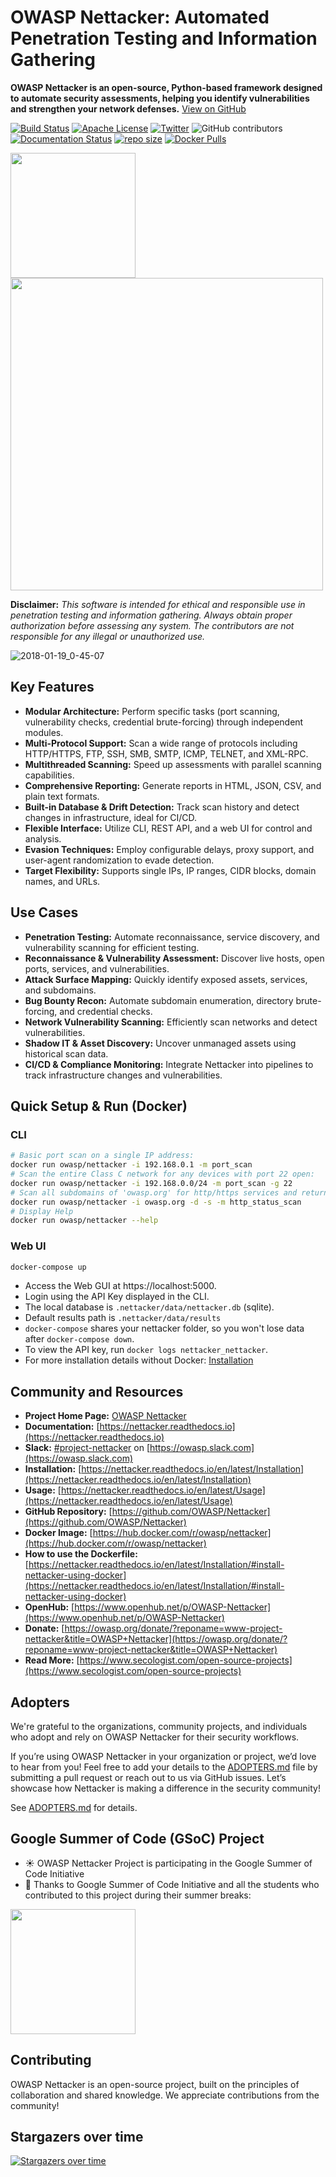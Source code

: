 # OWASP Nettacker: Automated Penetration Testing and Information Gathering

**OWASP Nettacker is an open-source, Python-based framework designed to automate security assessments, helping you identify vulnerabilities and strengthen your network defenses.** [View on GitHub](https://github.com/OWASP/Nettacker)

[![Build Status](https://github.com/OWASP/Nettacker/actions/workflows/ci_cd.yml/badge.svg?branch=master)](https://github.com/OWASP/Nettacker/actions/workflows/ci_cd.yml/badge.svg?branch=master)
[![Apache License](https://img.shields.io/badge/License-Apache%20v2-green.svg)](https://github.com/OWASP/Nettacker/blob/master/LICENSE)
[![Twitter](https://img.shields.io/badge/Twitter-@iotscan-blue.svg)](https://twitter.com/iotscan)
![GitHub contributors](https://img.shields.io/github/contributors/OWASP/Nettacker)
[![Documentation Status](https://readthedocs.org/projects/nettacker/badge/?version=latest)](https://nettacker.readthedocs.io/en/latest/?badge=latest)
[![repo size ](https://img.shields.io/github/repo-size/OWASP/Nettacker)](https://github.com/OWASP/Nettacker)
[![Docker Pulls](https://img.shields.io/docker/pulls/owasp/nettacker)](https://hub.docker.com/r/owasp/nettacker)


<img src="https://raw.githubusercontent.com/OWASP/Nettacker/master/nettacker/web/static/img/owasp-nettacker.png" width="200"> <img src="https://raw.githubusercontent.com/OWASP/Nettacker/master/nettacker/web/static/img/owasp.png" width="500">

**Disclaimer:** *This software is intended for ethical and responsible use in penetration testing and information gathering.  Always obtain proper authorization before assessing any system. The contributors are not responsible for any illegal or unauthorized use.*

![2018-01-19_0-45-07](https://user-images.githubusercontent.com/7676267/35123376-283d5a3e-fcb7-11e7-9b1c-92b78ed4fecc.gif)

## Key Features

*   **Modular Architecture:** Perform specific tasks (port scanning, vulnerability checks, credential brute-forcing) through independent modules.
*   **Multi-Protocol Support:** Scan a wide range of protocols including HTTP/HTTPS, FTP, SSH, SMB, SMTP, ICMP, TELNET, and XML-RPC.
*   **Multithreaded Scanning:** Speed up assessments with parallel scanning capabilities.
*   **Comprehensive Reporting:** Generate reports in HTML, JSON, CSV, and plain text formats.
*   **Built-in Database & Drift Detection:** Track scan history and detect changes in infrastructure, ideal for CI/CD.
*   **Flexible Interface:** Utilize CLI, REST API, and a web UI for control and analysis.
*   **Evasion Techniques:** Employ configurable delays, proxy support, and user-agent randomization to evade detection.
*   **Target Flexibility:** Supports single IPs, IP ranges, CIDR blocks, domain names, and URLs.

## Use Cases

*   **Penetration Testing:** Automate reconnaissance, service discovery, and vulnerability scanning for efficient testing.
*   **Reconnaissance & Vulnerability Assessment:** Discover live hosts, open ports, services, and vulnerabilities.
*   **Attack Surface Mapping:** Quickly identify exposed assets, services, and subdomains.
*   **Bug Bounty Recon:** Automate subdomain enumeration, directory brute-forcing, and credential checks.
*   **Network Vulnerability Scanning:** Efficiently scan networks and detect vulnerabilities.
*   **Shadow IT & Asset Discovery:** Uncover unmanaged assets using historical scan data.
*   **CI/CD & Compliance Monitoring:** Integrate Nettacker into pipelines to track infrastructure changes and vulnerabilities.

## Quick Setup & Run (Docker)

### CLI

```bash
# Basic port scan on a single IP address:
docker run owasp/nettacker -i 192.168.0.1 -m port_scan
# Scan the entire Class C network for any devices with port 22 open:
docker run owasp/nettacker -i 192.168.0.0/24 -m port_scan -g 22
# Scan all subdomains of 'owasp.org' for http/https services and return HTTP status code
docker run owasp/nettacker -i owasp.org -d -s -m http_status_scan
# Display Help
docker run owasp/nettacker --help
```

### Web UI

```bash
docker-compose up
```

*   Access the Web GUI at https://localhost:5000.
*   Login using the API Key displayed in the CLI.
*   The local database is `.nettacker/data/nettacker.db` (sqlite).
*   Default results path is `.nettacker/data/results`
*   `docker-compose` shares your nettacker folder, so you won't lose data after `docker-compose down`.
*   To view the API key, run `docker logs nettacker_nettacker`.
*   For more installation details without Docker: [Installation](https://nettacker.readthedocs.io/en/latest/Installation)

## Community and Resources

*   **Project Home Page:** [OWASP Nettacker](https://owasp.org/nettacker)
*   **Documentation:** [https://nettacker.readthedocs.io](https://nettacker.readthedocs.io)
*   **Slack:** [#project-nettacker](https://owasp.slack.com/archives/CQZGG24FQ) on [https://owasp.slack.com](https://owasp.slack.com)
*   **Installation:** [https://nettacker.readthedocs.io/en/latest/Installation](https://nettacker.readthedocs.io/en/latest/Installation)
*   **Usage:** [https://nettacker.readthedocs.io/en/latest/Usage](https://nettacker.readthedocs.io/en/latest/Usage)
*   **GitHub Repository:** [https://github.com/OWASP/Nettacker](https://github.com/OWASP/Nettacker)
*   **Docker Image:** [https://hub.docker.com/r/owasp/nettacker](https://hub.docker.com/r/owasp/nettacker)
*   **How to use the Dockerfile:** [https://nettacker.readthedocs.io/en/latest/Installation/#install-nettacker-using-docker](https://nettacker.readthedocs.io/en/latest/Installation/#install-nettacker-using-docker)
*   **OpenHub:** [https://www.openhub.net/p/OWASP-Nettacker](https://www.openhub.net/p/OWASP-Nettacker)
*   **Donate:** [https://owasp.org/donate/?reponame=www-project-nettacker&title=OWASP+Nettacker](https://owasp.org/donate/?reponame=www-project-nettacker&title=OWASP+Nettacker)
*   **Read More:** [https://www.secologist.com/open-source-projects](https://www.secologist.com/open-source-projects)

## Adopters

We're grateful to the organizations, community projects, and individuals who adopt and rely on OWASP Nettacker for their security workflows.

If you’re using OWASP Nettacker in your organization or project, we’d love to hear from you! Feel free to add your details to the [ADOPTERS.md](ADOPTERS.md) file by submitting a pull request or reach out to us via GitHub issues. Let’s showcase how Nettacker is making a difference in the security community!

See [ADOPTERS.md](ADOPTERS.md) for details.

## Google Summer of Code (GSoC) Project

*   ☀️ OWASP Nettacker Project is participating in the Google Summer of Code Initiative
*   🙏 Thanks to Google Summer of Code Initiative and all the students who contributed to this project during their summer breaks:

<a href="https://summerofcode.withgoogle.com"><img src="https://betanews.com/wp-content/uploads/2016/03/vertical-GSoC-logo.jpg" width="200"></img></a>

## Contributing

OWASP Nettacker is an open-source project, built on the principles of collaboration and shared knowledge. We appreciate contributions from the community!

## Stargazers over time

[![Stargazers over time](https://starchart.cc/OWASP/Nettacker.svg)](https://starchart.cc/OWASP/Nettacker)